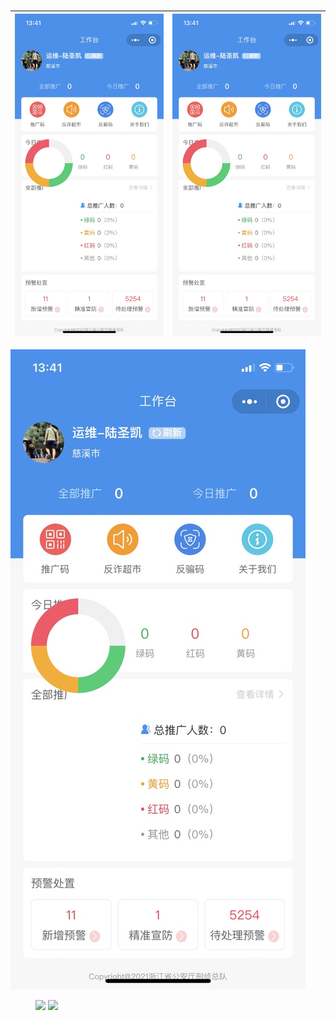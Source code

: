 <!--第一页 start-->

<!-- <br/><br/>
<div align=right>
<h1>反骗码工作台(小程序)</h1>
<h4>用户手册</h4>
</div>



<br/><br/><br/><br/><br/><br/><br/><br/><br/><br/><br/><br/><br/><br/><br/><br/><br/><br/><br/><br/><br/><br/><br/><br/><br/><br/>


浙江政安信息安全研究中心
`https://www.gov-security.com/`
平台版本：1.0.9 -->

<!--第一页 end-->





<!--第二页 start-->
<!-- 
Copyright © 2020-2022 浙江政安信息安全中心有限公司及其许可者 版权所有，保留一切权利。
未经本公司书面许可，任何单位和个人不得擅自摘抄、复制本书内容的部分或全部，并不得以任何形式传播。
除政安信息安全中心有限公司的商标外，本手册中出现的其它公司的商标、产品标识及商品名称，由各自权利人拥有。
由于产品版本升级或其他原因，本手册内容有可能变更。政安保留在没有任何通知或者提示的情况下对本手册的内容进行修改的权利。本手册仅作为使用指导，政安 尽全力在本手册中提供准确的信息，但是 政安 并不确保手册内容完全没有错误，本手册中的所有陈述、信息和建议也不构成任何明示或暗示的担保。

<br/><br/><br/><br/><br/><br/><br/><br/><br/><br/><br/><br/><br/><br/><br/><br/><br/><br/><br/><br/><br/><br/><br/><br/><br/><br/><br/> -->
<!--第二页 end-->

<!-- <center><h2>目录</h2></center>

[toc]

<br/><br/><br/><br/><br/><br/><br/><br/><br/> -->


# 



<!-- 
<div align="center">
   <img src="images/aa.jpg" width="49%">   <img src="images/aa.jpg" width="49%">
</div> -->



![](images/aa.jpg) | ![](images/aa.jpg)
---|---


![](images/aa.jpg)

<figure>
<img src="https://img2018.cnblogs.com/blog/1735896/202001/1735896-20200116162140471-237299356.png" width=49%/>

<img src="https://img2018.cnblogs.com/blog/1735896/202001/1735896-20200116162140471-237299356.png" width=49%/>
</figure>
